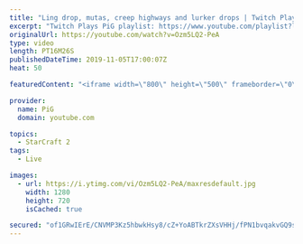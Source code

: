```yaml
---
title: "Ling drop, mutas, creep highways and lurker drops | Twitch Plays PiG #30"
excerpt: "Twitch Plays PiG playlist: https://www.youtube.com/playlist?list=PLFUDU8AOevUfzFasU_rN_YKBDhbGlIaOe  Like the content? Then consider to leave a thumbs up and subscribe! ;) If you wish to support me please consider supporting my patreon: https://www.patreon.com/PiGSC2 Videos don’t appear in your feed"
originalUrl: https://youtube.com/watch?v=Ozm5LQ2-PeA
type: video
length: PT16M26S
publishedDateTime: 2019-11-05T17:00:07Z
heat: 50

featuredContent: "<iframe width=\"800\" height=\"500\" frameborder=\"0\" src=\"https://www.youtube.com/embed/Ozm5LQ2-PeA\" allow=\"accelerometer; autoplay; encrypted-media; gyroscope; picture-in-picture\" allowfullscreen></iframe>"

provider:
  name: PiG
  domain: youtube.com

topics:
  - StarCraft 2
tags:
  - Live

images:
  - url: https://i.ytimg.com/vi/Ozm5LQ2-PeA/maxresdefault.jpg
    width: 1280
    height: 720
    isCached: true

secured: "of1GRwIErE/CNVMP3Kz5hbwkHsy8/cZ+YoABTkrZXsVHHj/fPN1bvqakvGQ9spjpl0GYQ3ev8I2EcUvOZq398cEvzp1nlkO6/80+SrbQA3c1/6k/yTb60bDHrSZP6vQqnOwZOHc0ext7A3Py+WVC5KFaedpSrCxuNJUlU7ri39X/3awCe0BpqWMl0wzaVTYTISewuzon1KVlqnvUeqVLWvtAU2AaFja60hK5iTdL87zDc2u0UNiQa1/voY822T3TCzXnKYFidmdHwn8QMmQrKerhtuzdiBZlk48WtmUKdAyUWatqAt5LTGz1+J93Vm4hGuTesrrKnfKJH1VQKbiFSnp85CJVLWggTYWJqYRqOcnHG+091yBpCajVCuVZtkJle3vfjdBwM0nxDIOpE1vpY37KhdFyLsmHZ/mcipGTJmk=;VntQF8v3X2JNzcaDREEzYA=="
---
```


